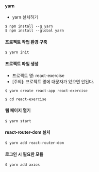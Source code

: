 
#### yarn
- yarn 설치하기
```
$ npm install --g yarn
$ npm install --global yarn
```
#### 프로젝트 작업 환경 구축
```
$ yarn init
```
#### 프로젝트 파일 생성
- 프로젝트 명: react-exercise
- [주의]: 프로젝트 명에 대문자가 있으면 안된다. 
```
$ yarn create react-app react-exercise
``` 
```
$ cd react-exercise
```
#### 웹 페이지 열기
```
$ yarn start
```
#### react-router-dom 설치
```
$ yarn add react-router-dom
```
#### 로그인 시 필요한 모듈
```
$ yarn add axios
```